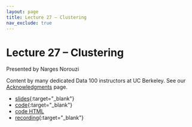 ```yaml
---
layout: page
title: Lecture 27 – Clustering
nav_exclude: true
---
```


# Lecture 27 – Clustering

Presented by Narges Norouzi

Content by many dedicated Data 100 instructors at UC Berkeley. See our [Acknowledgments](../../acks) page.

- [slides](https://docs.google.com/presentation/d/1mXXu9jzIE-PCiEDIM5r79DVVKDFMYXn3heaBwyHnRf8/edit?usp=sharing){:target="_blank"}
- [code](https://data100.datahub.berkeley.edu/hub/user-redirect/git-pull?repo=https%3A%2F%2Fgithub.com%2FDS-100%2Ffa23-student&urlpath=lab%2Ftree%2Ffa23-student%2Flecture%2Flec27%2Flec27.ipynb&branch=main){:target="_blank"}
- [code HTML](../../resources/assets/lectures/lec27/lec27.html)
- [recording](https://youtu.be/jUfVk_1V1zM){:target="_blank"}

